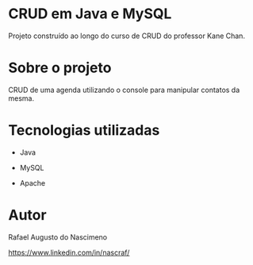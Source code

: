 # CRUD em Java e MySQL

Projeto construído ao longo do curso de CRUD do professor Kane Chan.

# Sobre o projeto

CRUD de uma agenda utilizando o console para manipular contatos da mesma.

# Tecnologias utilizadas

- Java
    
- MySQL
    
- Apache
  
# Autor

Rafael Augusto do Nascimeno
  
https://www.linkedin.com/in/nascraf/
